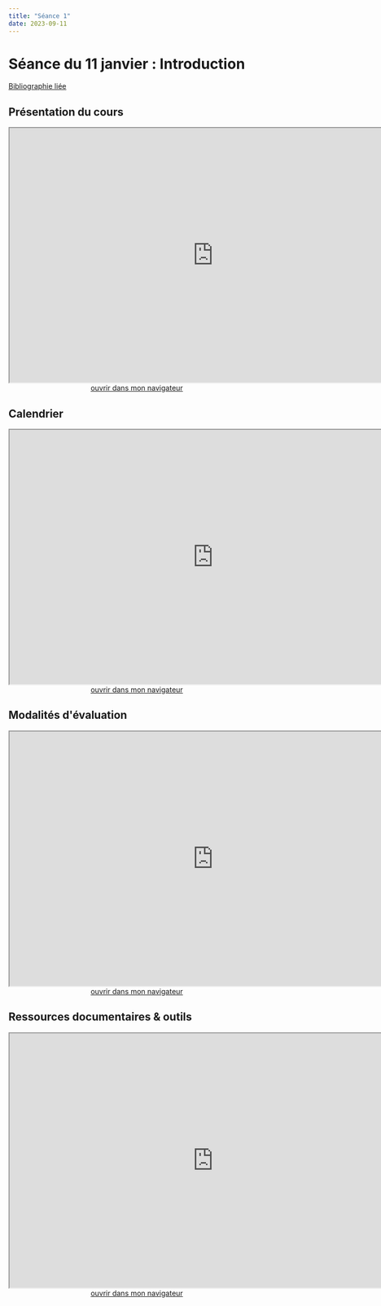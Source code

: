 ```yaml
--- 
title: "Séance 1"
date: 2023-09-11
---
```


# Séance du 11  janvier : Introduction

[Bibliographie liée](https://www.zotero.org/groups/4823133/FRA3826-2023/collections/2GPSZJET)

## Présentation du cours

<iframe src="https://mmellet.github.io/FRA3826_2023/slides/Seance-1-1.html" title="description"  height="500" width="800" allowfullscreen="allowfullscreen"></iframe>

<div style="text-align:center">
<a href="https://mmellet.github.io/FRA3826_2023/slides/Seance-1-1.html" target="_blank">ouvrir dans mon navigateur</a>
</div>

## Calendrier

<iframe src="https://mmellet.github.io/FRA3826_2023/slides/Seance-1-2.html" title="description" height="500" width="800" ></iframe>

<div style="text-align:center">
<a href="https://mmellet.github.io/FRA3826_2023/slides/Seance-1-2.html" target="_blank">ouvrir dans mon navigateur</a>
</div>


## Modalités d'évaluation

<iframe src="https://mmellet.github.io/FRA3826_2023/slides/Seance-1-3.html" title="description" height="500" width="800" ></iframe>

<div style="text-align:center">
<a href="https://mmellet.github.io/FRA3826_2023/slides/Seance-1-3.html" target="_blank">ouvrir dans mon navigateur</a>
</div>


## Ressources documentaires & outils

<iframe src="https://mmellet.github.io/FRA3826_2023/slides/Seance-1-4.html" title="description" height="500" width="800" ></iframe>

<div style="text-align:center">
<a href="https://mmellet.github.io/FRA3826_2023/slides/Seance-1-4.html" target="_blank">ouvrir dans mon navigateur</a>
</div>
